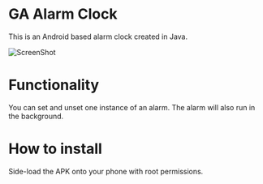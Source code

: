 # GA Alarm Clock

This is an Android based alarm clock created in Java.

![ScreenShot](https://i.imgur.com/zh9FIgc.png?1)

# Functionality

You can set and unset one instance of an alarm. The alarm will also run in the background.

# How to install

Side-load the APK onto your phone with root permissions.
